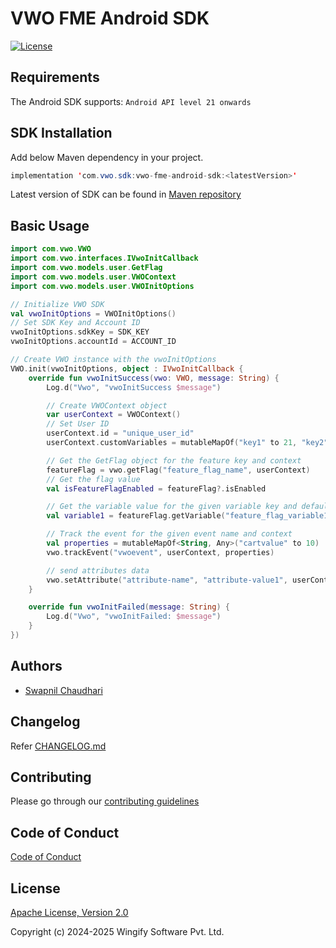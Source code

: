 # VWO FME Android SDK

[![License](https://img.shields.io/badge/License-Apache%202.0-blue.svg)](http://www.apache.org/licenses/LICENSE-2.0)

## Requirements

The Android SDK supports: `Android API level 21 onwards`

## SDK Installation

Add below Maven dependency in your project.

```java
implementation 'com.vwo.sdk:vwo-fme-android-sdk:<latestVersion>'
```

Latest version of SDK can be found in [Maven repository](https://mvnrepository.com/artifact/com.vwo.sdk/vwo-fme-android-sdk)

## Basic Usage

```kotlin
import com.vwo.VWO
import com.vwo.interfaces.IVwoInitCallback
import com.vwo.models.user.GetFlag
import com.vwo.models.user.VWOContext
import com.vwo.models.user.VWOInitOptions

// Initialize VWO SDK
val vwoInitOptions = VWOInitOptions()
// Set SDK Key and Account ID
vwoInitOptions.sdkKey = SDK_KEY
vwoInitOptions.accountId = ACCOUNT_ID

// Create VWO instance with the vwoInitOptions
VWO.init(vwoInitOptions, object : IVwoInitCallback {
    override fun vwoInitSuccess(vwo: VWO, message: String) {
        Log.d("Vwo", "vwoInitSuccess $message")

        // Create VWOContext object
        var userContext = VWOContext()
        // Set User ID
        userContext.id = "unique_user_id"
        userContext.customVariables = mutableMapOf("key1" to 21, "key2" to 0)

        // Get the GetFlag object for the feature key and context
        featureFlag = vwo.getFlag("feature_flag_name", userContext)
        // Get the flag value
        val isFeatureFlagEnabled = featureFlag?.isEnabled

        // Get the variable value for the given variable key and default value
        val variable1 = featureFlag.getVariable("feature_flag_variable1", "default-value1")

        // Track the event for the given event name and context
        val properties = mutableMapOf<String, Any>("cartvalue" to 10)
        vwo.trackEvent("vwoevent", userContext, properties)

        // send attributes data
        vwo.setAttribute("attribute-name", "attribute-value1", userContext)
    }

    override fun vwoInitFailed(message: String) {
        Log.d("Vwo", "vwoInitFailed: $message")
    }
})
```

## Authors

* [Swapnil Chaudhari](https://github.com/swapnilWingify)

## Changelog

Refer [CHANGELOG.md](https://github.com/wingify/vwo-fme-android-sdk/blob/master/CHANGELOG.md)

## Contributing

Please go through our [contributing guidelines](https://github.com/wingify/vwo-fme-android-sdk/blob/master/CONTRIBUTING.md)

## Code of Conduct

[Code of Conduct](https://github.com/wingify/vwo-fme-android-sdk/blob/master/CODE_OF_CONDUCT.md)

## License

[Apache License, Version 2.0](https://github.com/wingify/vwo-fme-android-sdk/blob/master/LICENSE)

Copyright (c) 2024-2025 Wingify Software Pvt. Ltd.
